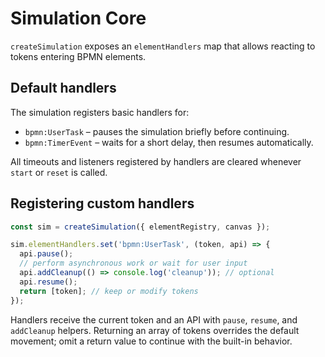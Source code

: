# Simulation Core

`createSimulation` exposes an `elementHandlers` map that allows reacting to tokens entering BPMN elements.

## Default handlers

The simulation registers basic handlers for:

- `bpmn:UserTask` – pauses the simulation briefly before continuing.
- `bpmn:TimerEvent` – waits for a short delay, then resumes automatically.

All timeouts and listeners registered by handlers are cleared whenever `start` or `reset` is called.

## Registering custom handlers

```js
const sim = createSimulation({ elementRegistry, canvas });

sim.elementHandlers.set('bpmn:UserTask', (token, api) => {
  api.pause();
  // perform asynchronous work or wait for user input
  api.addCleanup(() => console.log('cleanup')); // optional
  api.resume();
  return [token]; // keep or modify tokens
});
```

Handlers receive the current token and an API with `pause`, `resume`, and `addCleanup` helpers. Returning an array of tokens overrides the default movement; omit a return value to continue with the built-in behavior.
